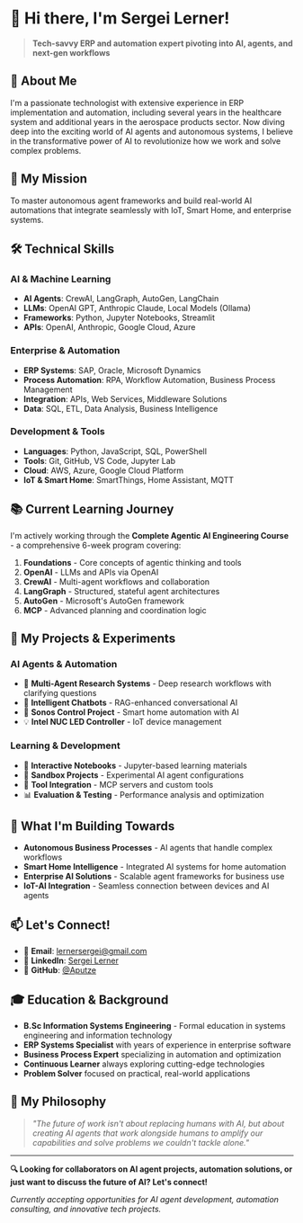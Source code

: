 # 👋 Hi there, I'm Sergei Lerner!

> **Tech-savvy ERP and automation expert pivoting into AI, agents, and next-gen workflows**

## 🚀 **About Me**

I'm a passionate technologist with extensive experience in ERP implementation and automation, including several years in the healthcare system and additional years in the aerospace products sector. Now diving deep into the exciting world of AI agents and autonomous systems, I believe in the transformative power of AI to revolutionize how we work and solve complex problems.

## 🎯 **My Mission**

To master autonomous agent frameworks and build real-world AI automations that integrate seamlessly with IoT, Smart Home, and enterprise systems.

## 🛠️ **Technical Skills**

### **AI & Machine Learning**
- **AI Agents**: CrewAI, LangGraph, AutoGen, LangChain
- **LLMs**: OpenAI GPT, Anthropic Claude, Local Models (Ollama)
- **Frameworks**: Python, Jupyter Notebooks, Streamlit
- **APIs**: OpenAI, Anthropic, Google Cloud, Azure

### **Enterprise & Automation**
- **ERP Systems**: SAP, Oracle, Microsoft Dynamics
- **Process Automation**: RPA, Workflow Automation, Business Process Management
- **Integration**: APIs, Web Services, Middleware Solutions
- **Data**: SQL, ETL, Data Analysis, Business Intelligence

### **Development & Tools**
- **Languages**: Python, JavaScript, SQL, PowerShell
- **Tools**: Git, GitHub, VS Code, Jupyter Lab
- **Cloud**: AWS, Azure, Google Cloud Platform
- **IoT & Smart Home**: SmartThings, Home Assistant, MQTT

## 📚 **Current Learning Journey**

I'm actively working through the **Complete Agentic AI Engineering Course** - a comprehensive 6-week program covering:

1. **Foundations** - Core concepts of agentic thinking and tools
2. **OpenAI** - LLMs and APIs via OpenAI
3. **CrewAI** - Multi-agent workflows and collaboration
4. **LangGraph** - Structured, stateful agent architectures
5. **AutoGen** - Microsoft's AutoGen framework
6. **MCP** - Advanced planning and coordination logic

## 🔬 **My Projects & Experiments**

### **AI Agents & Automation**
- 🤖 **Multi-Agent Research Systems** - Deep research workflows with clarifying questions
- 💬 **Intelligent Chatbots** - RAG-enhanced conversational AI
- 🎵 **Sonos Control Project** - Smart home automation with AI
- 💡 **Intel NUC LED Controller** - IoT device management

### **Learning & Development**
- 📖 **Interactive Notebooks** - Jupyter-based learning materials
- 🧪 **Sandbox Projects** - Experimental AI agent configurations
- 🔧 **Tool Integration** - MCP servers and custom tools
- 📊 **Evaluation & Testing** - Performance analysis and optimization

## 🌟 **What I'm Building Towards**

- **Autonomous Business Processes** - AI agents that handle complex workflows
- **Smart Home Intelligence** - Integrated AI systems for home automation
- **Enterprise AI Solutions** - Scalable agent frameworks for business use
- **IoT-AI Integration** - Seamless connection between devices and AI agents

## 📫 **Let's Connect!**

- 📧 **Email**: [lernersergei@gmail.com](mailto:lernersergei@gmail.com)
- 💼 **LinkedIn**: [Sergei Lerner](https://www.linkedin.com/in/sergei-lerner-b5757837/)
- 🐙 **GitHub**: [@Aputze](https://github.com/Aputze)

## 🎓 **Education & Background**

- **B.Sc Information Systems Engineering** - Formal education in systems engineering and information technology
- **ERP Systems Specialist** with years of experience in enterprise software
- **Business Process Expert** specializing in automation and optimization
- **Continuous Learner** always exploring cutting-edge technologies
- **Problem Solver** focused on practical, real-world applications

## 💭 **My Philosophy**

> *"The future of work isn't about replacing humans with AI, but about creating AI agents that work alongside humans to amplify our capabilities and solve problems we couldn't tackle alone."*

---

**🔍 Looking for collaborators on AI agent projects, automation solutions, or just want to discuss the future of AI? Let's connect!**

*Currently accepting opportunities for AI agent development, automation consulting, and innovative tech projects.*

